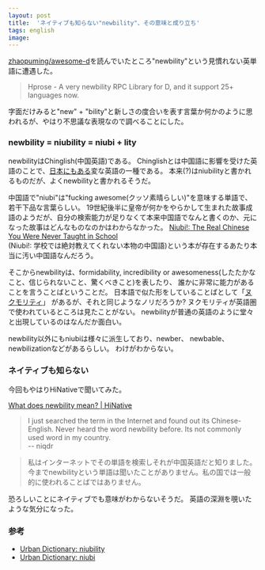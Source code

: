 ```yaml
---
layout: post
title:  'ネイティブも知らない"newbility"、その意味と成り立ち'
tags: english
image: 
---
```


[zhaopuming/awesome-d](https://github.com/zhaopuming/awesome-d)を読んでいたところ"newbility"という見慣れない英単語に遭遇した。

 > Hprose - A very newbility RPC Library for D, and it support 25+ languages now.

字面だけみると"new" + "bility"と新しさの度合いを表す言葉か何かのように思われるが、やはり不思議な表現なので調べることにした。

### newbility = niubility = niubi + lity

newbilityはChinglish(中国英語)である。
Chinglishとは中国語に影響を受けた英語のことで、[日本にもある](https://en.wikipedia.org/wiki/Engrish)変な英語の一種である。
本来(?)はniubilityと書かれるものだが、よくnewbilityと書かれるそうだ。

中国語で"niubi"は"fucking awesome(クッソ素晴らしい)"を意味する単語で、若干下品な言葉らしい。
19世紀後半に皇帝が何かをやらかして生まれた故事成語のようだが、自分の検索能力が足りなくて本来中国語でなんと書くのか、元になった故事はどんなものなのかはわからなかった。
[Niubi!: The Real Chinese You Were Never Taught in School](https://www.amazon.co.jp/gp/product/0452295564?ie=UTF8&redirect=true)  
(Niubi!: 学校では絶対教えてくれない本物の中国語)という本が存在するあたり本当に汚い中国語なんだろう。

そこからnewbilityは、formidability, incredibility or awesomeness(したたかなこと、信じられないこと、驚くべきこと)を表したり、
誰かに非常に能力があることを言うことばということだ。
日本語で似た形をしていることばとして「[ヌクモリティ](http://dic.nicovideo.jp/a/%E3%83%8C%E3%82%AF%E3%83%A2%E3%83%AA%E3%83%86%E3%82%A3)」
があるが、それと同じようなノリだろうか?
ヌクモリティが英語圏で使われているところは見たことがない。
newbilityが普通の英語のように堂々と出現しているのはなんだか面白い。

newbility以外にもniubiは様々に派生しており、newber、 newbable、 newbilizationなどがあるらしい。
わけがわからない。

### ネイティブも知らない

今回もやはりHiNativeで聞いてみた。

[What does newbility mean? \| HiNative](https://hinative.com/en-US/questions/2232246)

 > I just searched the term in the Internet and found out its Chinese-English.
 > Never heard the word newbility before. Its not commonly used word in my country.  
 > -- niqdr

 > 私はインターネットでその単語を検索しそれが中国英語だと知りました。
 > 今までnewbilityという単語は聞いたことがありません。私の国では一般的に使われることばではありません。

恐ろしいことにネイティブでも意味がわからないそうだ。
英語の深淵を覗いたような気分になった。

### 参考
 - [Urban Dictionary: niubility](http://www.urbandictionary.com/define.php?term=niubility&defid=3584220)
 - [Urban Dictionary: niubi](http://www.urbandictionary.com/define.php?term=niubi)
